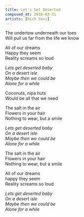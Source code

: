 ```yaml
---
title: Let's Get Deserted
composed_at: 2016-03-31
artists: [Rich Soni]
---
```


The undertow underneath our toes  
Will pull us far from the life we know  

All of our dreams  
Happy they seem  
Reality screams so loud  

*Lets get deserted baby*  
*On a desert isle*  
*Maybe then we could be*  
*Alone for a while*  

Coconuts, nipa huts  
Would be all that we need  

The salt in the air  
Flowers in your hair  
Nothing to wear, but a smile  

*Lets get deserted baby*  
*On a desert isle*  
*Maybe then we could be*  
*Alone for a while*  

The salt in the air  
Flowers in your hair  
Nothing to wear, but a smile  

All of our dreams  
happy they seem  
Reality screams so loud  

*Lets get deserted baby*  
*On a desert isle*  
*Maybe then we could be*  
*Alone for a while*  

